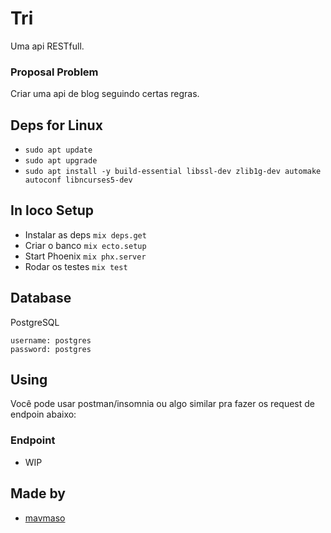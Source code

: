 # Tri
 
  Uma api RESTfull.

### Proposal Problem

  Criar uma api de blog seguindo certas regras.

## Deps for Linux

- `sudo apt update`
- `sudo apt upgrade`
- `sudo apt install -y build-essential libssl-dev zlib1g-dev automake autoconf libncurses5-dev`

## In loco Setup

- Instalar as deps `mix deps.get`
- Criar o banco `mix ecto.setup`
- Start Phoenix  `mix phx.server`
- Rodar os testes `mix test`

## Database
  PostgreSQL
  ```
  username: postgres
  password: postgres
  ```

## Using

 Você pode usar postman/insomnia ou algo similar pra fazer os request de endpoin abaixo:

### Endpoint

 - WIP

## Made by

 - [mavmaso](https://github.com/mavmaso)

